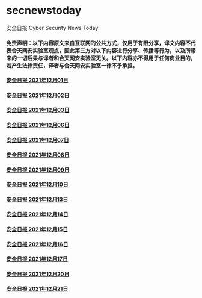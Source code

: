 # secnewstoday

安全日报 Cyber Security News Today

#### 免责声明：以下内容原文来自互联网的公共方式，仅用于有限分享，译文内容不代表合天网安实验室观点，因此第三方对以下内容进行分享、传播等行为，以及所带来的一切后果与译者和合天网安实验室无关。以下内容亦不得用于任何商业目的，若产生法律责任，译者与合天网安实验室一律不予承担。

#### [安全日报 2021年12月01日](https://github.com/hetianlab/secnewstoday/blob/master/Dec.2021/secnews-20211201.md)
#### [安全日报 2021年12月02日](https://github.com/hetianlab/secnewstoday/blob/master/Dec.2021/secnews-20211202.md)
#### [安全日报 2021年12月03日](https://github.com/hetianlab/secnewstoday/blob/master/Dec.2021/secnews-20211203.md)
#### [安全日报 2021年12月06日](https://github.com/hetianlab/secnewstoday/blob/master/Dec.2021/secnews-20211206.md)
#### [安全日报 2021年12月07日](https://github.com/hetianlab/secnewstoday/blob/master/Dec.2021/secnews-20211207.md)
#### [安全日报 2021年12月08日](https://github.com/hetianlab/secnewstoday/blob/master/Dec.2021/secnews-20211208.md)
#### [安全日报 2021年12月09日](https://github.com/hetianlab/secnewstoday/blob/master/Dec.2021/secnews-20211209.md)
#### [安全日报 2021年12月10日](https://github.com/hetianlab/secnewstoday/blob/master/Dec.2021/secnews-20211210.md)
#### [安全日报 2021年12月13日](https://github.com/hetianlab/secnewstoday/blob/master/Dec.2021/secnews-20211213.md)
#### [安全日报 2021年12月14日](https://github.com/hetianlab/secnewstoday/blob/master/Dec.2021/secnews-20211214.md)
#### [安全日报 2021年12月15日](https://github.com/hetianlab/secnewstoday/blob/master/Dec.2021/secnews-20211215.md)
#### [安全日报 2021年12月16日](https://github.com/hetianlab/secnewstoday/blob/master/Dec.2021/secnews-20211216.md)
#### [安全日报 2021年12月17日](https://github.com/hetianlab/secnewstoday/blob/master/Dec.2021/secnews-20211217.md)
#### [安全日报 2021年12月20日](https://github.com/hetianlab/secnewstoday/blob/master/Dec.2021/secnews-20211220.md)
#### [安全日报 2021年12月21日](https://github.com/hetianlab/secnewstoday/blob/master/Dec.2021/secnews-20211221.md)
